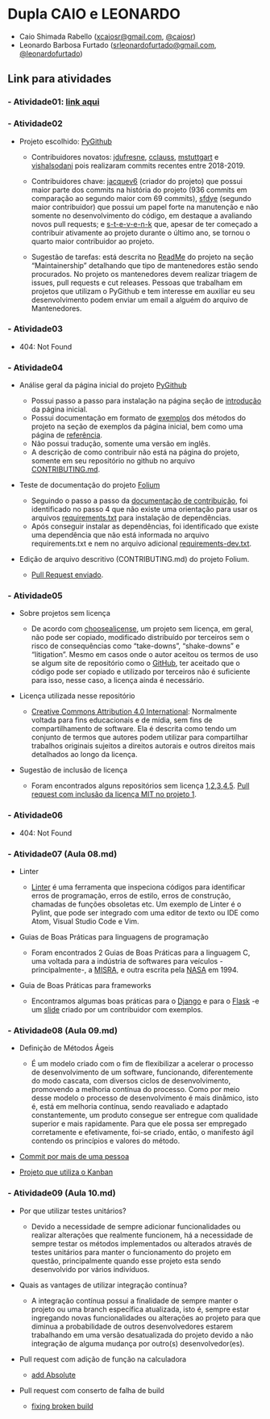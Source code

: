 # Dupla CAIO e LEONARDO
- Caio Shimada Rabello (xcaiosr@gmail.com, [@caiosr](https://github.com/CaioSR))
- Leonardo Barbosa Furtado (srleonardofurtado@gmail.com, [@leonardofurtado](https://github.com/LeonardoFurtado))

## Link para atividades

### - Atividade01: [link aqui](https://drive.google.com/drive/folders/1RQn_fodPuLFfeZUFD9B0QrwTPGZTNOS1?usp=sharing)

### - Atividade02

- Projeto escolhido: [PyGithub](https://github.com/PyGithub/PyGithub)
  - Contribuidores novatos: [jdufresne](https://github.com/PyGithub/PyGithub/commits?author=jdufresne), [cclauss](https://github.com/PyGithub/PyGithub/commits?author=cclauss), [mstuttgart](https://github.com/PyGithub/PyGithub/commits?author=mstuttgart) e [vishalsodani](https://github.com/PyGithub/PyGithub/commits?author=vishalsodani)
pois realizaram commits recentes entre 2018-2019.

  - Contribuidores chave: [jacquev6](https://github.com/PyGithub/PyGithub/commits?author=jacquev6) (criador do projeto) que possui maior parte dos commits na história do projeto (936 commits em comparação ao segundo maior com 69 commits), [sfdye](https://github.com/PyGithub/PyGithub/commits?author=sfdye) (segundo maior contribuidor) que possui um papel forte na manutenção e não somente no desenvolvimento do código, em destaque a avaliando novos pull requests; e [s-t-e-v-e-n-k](https://github.com/PyGithub/PyGithub/commits?author=s-t-e-v-e-n-k) que, apesar de ter começado a contribuir ativamente ao projeto durante o último ano, se tornou o quarto maior contribuidor ao projeto.

  - Sugestão de tarefas: está descrita no [ReadMe](https://github.com/PyGithub/PyGithub/blob/master/README.md) do projeto na seção “Maintainership” detalhando que tipo de mantenedores estão sendo procurados. No projeto os mantenedores devem realizar triagem de issues, pull requests e cut releases. Pessoas que trabalham em projetos que utilizam o PyGithub e tem interesse em auxiliar eu seu desenvolvimento podem enviar um email a alguém do arquivo de Mantenedores.

### - Atividade03

- 404: Not Found

### - Atividade04

- Análise geral da página inicial do projeto [PyGithub](https://pygithub.readthedocs.io/en/latest/index.html)
  - Possui passo a passo para instalação na página seção de [introdução](https://pygithub.readthedocs.io/en/latest/introduction.html) da página inicial.
  - Possui documentação em formato de [exemplos](https://pygithub.readthedocs.io/en/latest/examples.html) dos métodos do projeto na seção de exemplos da página inicial, bem como uma página de [referência](https://pygithub.readthedocs.io/en/latest/reference.html).
  - Não possui tradução, somente uma versão em inglês.
  - A descrição de como contribuir não está na página do projeto, somente em seu repositório no github no arquivo [CONTRIBUTING.md](https://github.com/PyGithub/PyGithub/blob/master/CONTRIBUTING.md).

- Teste de documentação do projeto [Folium](https://github.com/python-visualization/folium)
  - Seguindo o passo a passo da [documentação de contribuição](https://github.com/python-visualization/folium/blob/master/.github/CONTRIBUTING.md), foi identificado no passo 4 que não existe uma orientação para usar os arquivos [requirements.txt](https://github.com/python-visualization/folium/blob/master/requirements.txt) para instalação de dependências.
  - Após conseguir instalar as dependências, foi identificado que existe uma dependência que não está informada no arquivo requirements.txt e nem no arquivo adicional [requirements-dev.txt](https://github.com/python-visualization/folium/blob/master/requirements-dev.txt).

- Edição de arquivo descritivo (CONTRIBUTING.md) do projeto Folium.
  - [Pull Request enviado](https://github.com/python-visualization/folium/pull/1134).

### - Atividade05

- Sobre projetos sem licença
  - De acordo com [choosealicense](https://choosealicense.com/no-permission/), um projeto sem licença, em geral, não pode ser copiado, modificado distribuído por terceiros sem o risco de consequências como “take-downs”, “shake-downs” e “litigation”. Mesmo em casos onde o autor aceitou os termos de uso se algum site de repositório como o [GitHub](https://help.github.com/articles/github-terms-of-service), ter aceitado que o código pode ser copiado e utilizado por terceiros não é suficiente para isso, nesse caso, a licença ainda é necessário.

- Licença utilizada nesse repositório
  - [Creative Commons Attribution 4.0 International](https://choosealicense.com/licenses/cc-by-4.0/): Normalmente voltada para fins educacionais e de mídia, sem fins de compartilhamento de software. Ela é descrita como tendo um conjunto de termos que autores podem utilizar para compartilhar trabalhos originais sujeitos a direitos autorais e outros direitos mais detalhados ao longo da licença.

- Sugestão de inclusão de licença
  - Foram encontrados alguns repositórios sem licença [1](https://github.com/krishachetan89/Tinder-Auto-like),[2](https://github.com/moengage/alice),[3](https://github.com/htilly/zenmusic),[4](https://github.com/ohbarye/kpt-bot),[5](https://github.com/gulzar1996/auto-like-my-gf-insta-pic). 
[Pull request com inclusão da licença MIT no projeto 1](https://github.com/krishachetan89/Tinder-Auto-like/pull/1).

### - Atividade06

- 404: Not Found

### - Atividade07 (Aula 08.md)

- Linter
  - [Linter](https://en.wikipedia.org/wiki/Lint_(software)) é uma ferramenta que inspeciona códigos para identificar erros de programação, erros de estilo, erros de construção, chamadas de funções obsoletas etc. Um exemplo de Linter é o Pylint, que pode ser integrado com uma editor de texto ou IDE como Atom, Visual Studio Code e Vim.

- Guias de Boas Práticas para linguagens de programação
  - Foram encontrados 2 Guias de Boas Práticas para a linguagem C, uma voltada para a indústria de softwares para veículos -principalmente-, a [MISRA](https://www.grammatech.com/software-assurance/certifications-compliance/misra?gclid=Cj0KCQjwt_nmBRD0ARIsAJYs6o0oJs_hvB4RZl2UNbCmghvF9HsFJYubWG117J_JuFVIbeM7DANIpDoaAr5VEALw_wcB), e outra escrita pela [NASA](http://web.archive.org/web/20190125125043/http://homepages.inf.ed.ac.uk/dts/pm/Papers/nasa-c-style.pdf) em 1994.

- Guia de Boas Práticas para frameworks
  - Encontramos algumas boas práticas para o [Django](https://docs.djangoproject.com/en/dev/internals/contributing/writing-code/coding-style/) e para o [Flask](http://exploreflask.com/en/latest/conventions.html?highlight=style) -e um [slide](http://exploreflask.com/en/latest/conventions.html?highlight=style) criado por um contribuidor com exemplos.

### - Atividade08 (Aula 09.md)
- Definição de Métodos Ágeis
  - É um modelo criado com o fim de flexibilizar a acelerar o processo de desenvolvimento de um software, funcionando, diferentemente do modo cascata, com diversos ciclos de desenvolvimento, promovendo a melhoria contínua do processo. 
Como por meio desse modelo o processo de desenvolvimento é mais dinâmico, isto é, está em melhoria contínua, sendo reavaliado e adaptado constantemente, um produto consegue ser entregue com qualidade superior e mais rapidamente. 
Para que ele possa ser empregado corretamente e efetivamente, foi-se criado, então, o manifesto ágil contendo os princípios e valores do método.

- [Commit por mais de uma pessoa](https://github.com/pallets/flask/pull/3181/commits/8590d65a57ad57c99a82fdf4e1c57921d7e1bdcd)

- [Projeto que utiliza o Kanban](https://github.com/wekan/wekan/projects/2)

### - Atividade09 (Aula 10.md)
- Por que utilizar testes unitários?
  - Devido a necessidade de sempre adicionar funcionalidades ou realizar alterações que realmente funcionem, há a necessidade de sempre testar os métodos implementados ou alterados através de testes unitários para manter o funcionamento do projeto em questão, principalmente quando esse projeto esta sendo desenvolvido por vários indivíduos.
  
- Quais as vantages de utilizar integração contínua?
  - A integração contínua possui a finalidade de sempre manter o projeto ou uma branch específica atualizada, isto é, sempre estar ingregando novas funcionalidades ou alterações ao projeto para que diminua a probabilidade de outros desenvolvedores estarem trabalhando em uma versão desatualizada do projeto devido a não integração de alguma mudança por outro(s) desenvolvedor(es).

- Pull request com adição de função na calculadora
  - [add Absolute](https://github.com/wagnernegrao/calculadora-CI/pull/8)
  
- Pull request com conserto de falha de build
  - [fixing broken build](https://github.com/wagnernegrao/calculadora-CI/pull/10)
